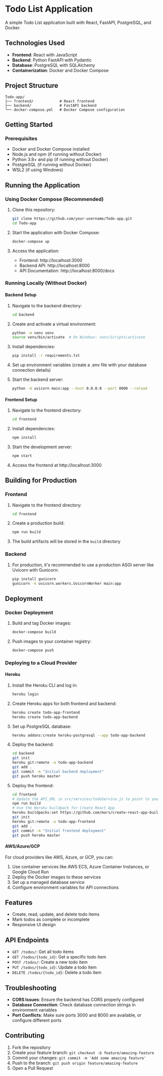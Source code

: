 # Todo List Application

A simple Todo List application built with React, FastAPI, PostgreSQL, and Docker.

## Technologies Used

- **Frontend**: React with JavaScript
- **Backend**: Python FastAPI with Pydantic
- **Database**: PostgreSQL with SQLAlchemy
- **Containerization**: Docker and Docker Compose

## Project Structure

```
Todo-app/
├── frontend/            # React frontend
├── backend/             # FastAPI backend
└── docker-compose.yml   # Docker Compose configuration
```

## Getting Started

### Prerequisites

- Docker and Docker Compose installed
- Node.js and npm (if running without Docker)
- Python 3.8+ and pip (if running without Docker)
- PostgreSQL (if running without Docker)
- WSL2 (if using Windows)

## Running the Application

### Using Docker Compose (Recommended)

1. Clone this repository:
   ```bash
   git clone https://github.com/your-username/Todo-app.git
   cd Todo-app
   ```

2. Start the application with Docker Compose:
   ```bash
   docker-compose up
   ```

3. Access the application:
   - Frontend: http://localhost:3000
   - Backend API: http://localhost:8000
   - API Documentation: http://localhost:8000/docs

### Running Locally (Without Docker)

#### Backend Setup

1. Navigate to the backend directory:
   ```bash
   cd backend
   ```

2. Create and activate a virtual environment:
   ```bash
   python -m venv venv
   source venv/bin/activate  # On Windows: venv\Scripts\activate
   ```

3. Install dependencies:
   ```bash
   pip install -r requirements.txt
   ```

4. Set up environment variables (create a .env file with your database connection details)

5. Start the backend server:
   ```bash
   python -m uvicorn main:app --host 0.0.0.0 --port 8000 --reload
   ```

#### Frontend Setup

1. Navigate to the frontend directory:
   ```bash
   cd frontend
   ```

2. Install dependencies:
   ```bash
   npm install
   ```

3. Start the development server:
   ```bash
   npm start
   ```

4. Access the frontend at http://localhost:3000

## Building for Production

### Frontend

1. Navigate to the frontend directory:
   ```bash
   cd frontend
   ```

2. Create a production build:
   ```bash
   npm run build
   ```

3. The build artifacts will be stored in the `build` directory

### Backend

1. For production, it's recommended to use a production ASGI server like Uvicorn with Gunicorn:
   ```bash
   pip install gunicorn
   gunicorn -k uvicorn.workers.UvicornWorker main:app
   ```

## Deployment

### Docker Deployment

1. Build and tag Docker images:
   ```bash
   docker-compose build
   ```

2. Push images to your container registry:
   ```bash
   docker-compose push
   ```

### Deploying to a Cloud Provider

#### Heroku

1. Install the Heroku CLI and log in:
   ```bash
   heroku login
   ```

2. Create Heroku apps for both frontend and backend:
   ```bash
   heroku create todo-app-frontend
   heroku create todo-app-backend
   ```

3. Set up PostgreSQL database:
   ```bash
   heroku addons:create heroku-postgresql --app todo-app-backend
   ```

4. Deploy the backend:
   ```bash
   cd backend
   git init
   heroku git:remote -a todo-app-backend
   git add .
   git commit -m "Initial backend deployment"
   git push heroku master
   ```

5. Deploy the frontend:
   ```bash
   cd frontend
   # Update the API_URL in src/services/todoService.js to point to your backend URL
   npm run build
   # Use the Heroku buildpack for Create React App
   heroku buildpacks:set https://github.com/mars/create-react-app-buildpack.git --app todo-app-frontend
   git init
   heroku git:remote -a todo-app-frontend
   git add .
   git commit -m "Initial frontend deployment"
   git push heroku master
   ```

#### AWS/Azure/GCP

For cloud providers like AWS, Azure, or GCP, you can:
1. Use container services like AWS ECS, Azure Container Instances, or Google Cloud Run
2. Deploy the Docker images to these services
3. Set up a managed database service
4. Configure environment variables for API connections

## Features

- Create, read, update, and delete todo items
- Mark todos as complete or incomplete
- Responsive UI design

## API Endpoints

- `GET /todos/`: Get all todo items
- `GET /todos/{todo_id}`: Get a specific todo item
- `POST /todos/`: Create a new todo item
- `PUT /todos/{todo_id}`: Update a todo item
- `DELETE /todos/{todo_id}`: Delete a todo item

## Troubleshooting

- **CORS Issues**: Ensure the backend has CORS properly configured
- **Database Connection**: Check database connection strings in environment variables
- **Port Conflicts**: Make sure ports 3000 and 8000 are available, or configure different ports

## Contributing

1. Fork the repository
2. Create your feature branch: `git checkout -b feature/amazing-feature`
3. Commit your changes: `git commit -m 'Add some amazing feature'`
4. Push to the branch: `git push origin feature/amazing-feature`
5. Open a Pull Request 